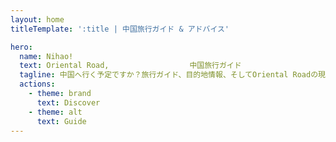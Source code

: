 ```yaml
---
layout: home
titleTemplate: ':title | 中国旅行ガイド & アドバイス'

hero:
  name: Nihao!
  text: Oriental Road,                  中国旅行ガイド
  tagline: 中国へ行く予定ですか？旅行ガイド、目的地情報、そしてOriental Roadの現地の専門家からの体験アドバイスで、旅の計画を立ててインスピレーションを得ましょう。
  actions:
    - theme: brand
      text: Discover
    - theme: alt
      text: Guide
---
```

